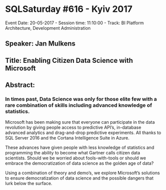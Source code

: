 # SQLSaturday #616 - Kyiv 2017
Event Date: 20-05-2017 - Session time: 11:10:00 - Track: BI Platform Architecture, Development  Administration
## Speaker: Jan Mulkens
## Title: Enabling Citizen Data Science with Microsoft
## Abstract:
### In times past, Data Science was only for those elite few with a rare combination of skills including advanced knowledge of statistics.

Microsoft has been making sure that everyone can participate in the data revolution by giving people access to predictive API’s, in-database advanced analytics and drag-and-drop predictive experiments. All thanks to SQL Server 2016 and the Cortana Intelligence Suite in Azure.

These advances have given people with less knowledge of statistics and programming the ability to become what Gartner calls citizen data scientists.
Should we be worried about fools-with-tools or should we embrace the democratization of data science as the golden age of data?

Using a combination of theory and demo’s, we explore Microsoft’s solutions to ensure democratization of data science and the possible dangers that lurk below the surface.

